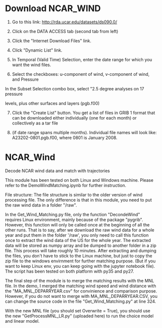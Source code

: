 # Download NCAR_WIND
1. Go to this link: http://rda.ucar.edu/datasets/ds090.0/

2. Click on the DATA ACCESS tab (second tab from left)

3. Click the "Internet Download Files" link.

4. Click "Dynamic List" link.

5. In Temporal (Valid Time) Selection, enter the date range for which you want the wind files.

6. Select the checkboxes: u-component of wind, v-component of wind, and Pressure

In the Subset Selection combo box, select "2.5 degree analyses on 17 pressure

levels, plus other surfaces and layers (pgb.f00)

7. Click the "Create List" button. You get a list of files in GRIB 1 format that can be downloaded either individually (one for each month) or collectively as a tar file

8. (if date range spans multiple months). Individual file names will look like: A23202-0801.pgb.f00, where 0801 is January 2008.


# NCAR_Wind
Decode NCAR wind data and match with trajectories

This module has been tested on both Linux and Windows machine. Please refer to the DemoWindMatching.ipynb for further instruction.

File structure:
The file structure is similar to the older version of wind processing file. The only difference is that in this module, you need to put the raw wind data in a folder "/raw".

In the Get_Wind_Matching.py file, only the function "DecondeWind" requires Linux environment, mainly because of the package "pygrib". However, this function will only be called once at the beginning of all the other runs. That is to say, after we download the raw wind data for a whole year and put them in the folder '/raw', you only need to call this function once to extract the wind data of the US for the whole year. The extracted data will be stored as numpy array and be dumped to another folder in a zip file. This process will take roughly 10 minutes. After extracting and dumping the files, you don't have to stick to the Linux machine, but just to copy the zip file to the windows envirnment for further matching purpose. (But if you want to keep Linux env, you can keep going with the jupyter notebook file). The script has been tested on both platform with py35 and py27.

The final step of the module is to merge the matching results with the MNL file. In the demo, I merged the matching wind speed and wind distance with the "MA_MNL_DEPARRYEAR.csv" for convinience and comparison purpose. However, if you do not want to merge with MA_MNL_DEPARRYEAR.CSV, you can change the source code in the file "Get_Wind_Matching.py" at line 324.

With the new MNL file (you should set Overwrite = True), you should use the new "GetProcessMNL_LR.py" (uploaded here) to run the choice model and linear model.
